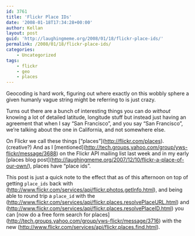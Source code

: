 ```yaml
---
id: 3761
title: 'Flickr Place IDs'
date: '2008-01-18T17:34:28+00:00'
author: Kellan
layout: post
guid: 'http://laughingmeme.org/2008/01/18/flickr-place-ids/'
permalink: /2008/01/18/flickr-place-ids/
categories:
    - Uncategorized
tags:
    - flickr
    - geo
    - places
---
```


Geocoding is hard work, figuring out where exactly on this wobbly sphere a given humanly vague string might be referring to is just crazy.

Turns out there are a bunch of interesting things you can do *without* knowing a lot of detailed latitude, longitude stuff but instead just having an agreement that when I say “San Francisco”, and you say “San Francisco”, we’re talking about the one in California, and not somewhere else.

On Flickr we call these things \[“places”\](http://flickr.com/places). (creative?) And as I \[mentioned\](http://tech.groups.yahoo.com/group/yws-flickr/message/3688) on the Flickr API mailing list last week and in my early \[places blog post\](http://laughingmeme.org/2007/12/10/flickr-a-place-of-our-own/), places have “place ids”.

This post is just a quick note to the effect that as of this afternoon on top of getting `place_ids` back with (http://www.flickr.com/services/api/flickr.photos.getInfo.html), and being able to round trip a `place_id` with the (http://www.flickr.com/services/api/flickr.places.resolvePlaceURL.html) and (http://www.flickr.com/services/api/flickr.places.resolvePlaceID.html) you can \[now do a free form search for places\](http://tech.groups.yahoo.com/group/yws-flickr/message/3716) with the new (http://www.flickr.com/services/api/flickr.places.find.html).